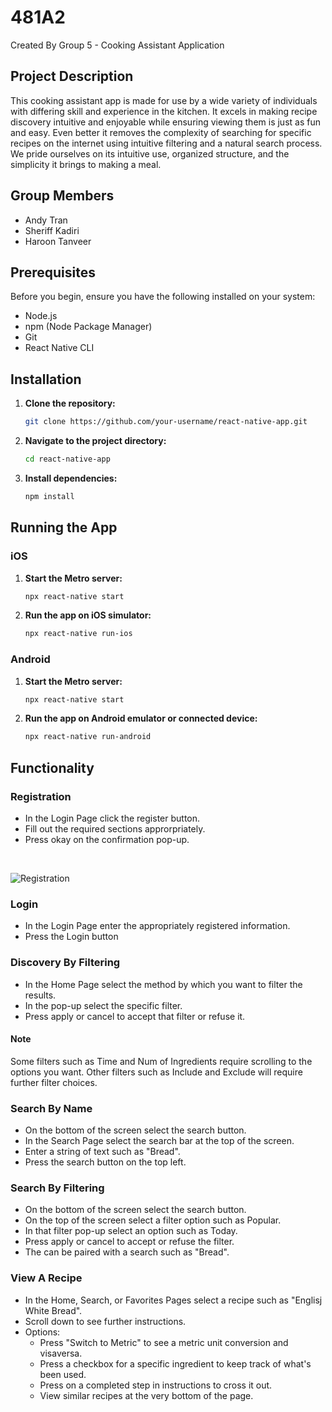 # 481A2
Created By Group 5 - Cooking Assistant Application 

## Project Description
This cooking assistant app is made for use by a wide variety of individuals with differing skill and experience in the kitchen. It excels in making recipe discovery intuitive and enjoyable while ensuring viewing them is just as fun and easy. Even better it removes the complexity of searching for specific recipes on the internet using intuitive filtering and a natural search process. We pride ourselves on its intuitive use, organized structure, and the simplicity it brings to making a meal.

## Group Members
- Andy Tran
- Sheriff Kadiri
- Haroon Tanveer

## Prerequisites

Before you begin, ensure you have the following installed on your system:

- Node.js
- npm (Node Package Manager)
- Git
- React Native CLI

## Installation

1. **Clone the repository:**

    ```bash
    git clone https://github.com/your-username/react-native-app.git
    ```

2. **Navigate to the project directory:**

    ```bash
    cd react-native-app
    ```

3. **Install dependencies:**

    ```bash
    npm install
    ```

## Running the App

### iOS

1. **Start the Metro server:**

    ```bash
    npx react-native start
    ```

2. **Run the app on iOS simulator:**

    ```bash
    npx react-native run-ios
    ```

### Android

1. **Start the Metro server:**

    ```bash
    npx react-native start
    ```

2. **Run the app on Android emulator or connected device:**

    ```bash
    npx react-native run-android
    ```
## Functionality
### Registration
- In the Login Page click the register button.
- Fill out the required sections approrpriately.
- Press okay on the confirmation pop-up.
<br/>

![Registration](https://github.com/andytran3/481A2/assets/60755728/58ad5b5b-09be-4abb-8aef-b72f9f651c43.gif)


### Login
- In the Login Page enter the appropriately registered information.
- Press the Login button


### Discovery By Filtering
- In the Home Page select the method by which you want to filter the results.
- In the pop-up select the specific filter.
- Press apply or cancel to accept that filter or refuse it.

#### Note
Some filters such as Time and Num of Ingredients require scrolling to the options you want. Other filters such as Include and Exclude will require further filter choices.

### Search By Name
- On the bottom of the screen select the search button.
- In the Search Page select the search bar at the top of the screen.
- Enter a string of text such as "Bread".
- Press the search button on the top left.

### Search By Filtering
- On the bottom of the screen select the search button.
- On the top of the screen select a filter option such as Popular.
- In that filter pop-up select an option such as Today.
- Press apply or cancel to accept or refuse the filter.
- The can be paired with a search such as "Bread".

### View A Recipe
- In the Home, Search, or Favorites Pages select a recipe such as "Englisj White Bread".
- Scroll down to see further instructions.
- Options:
    - Press "Switch to Metric" to see a metric unit conversion and visaversa.
    - Press a checkbox for a specific ingredient to keep track of what's been used.
    - Press on a completed step in instructions to cross it out.
    - View similar recipes at the very bottom of the page.
